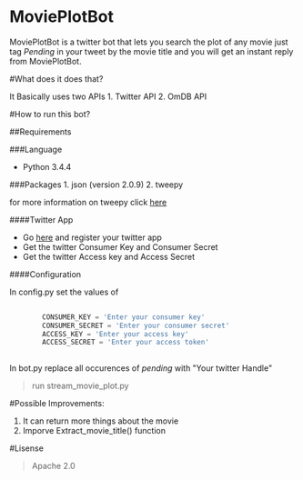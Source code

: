 # MoviePlotBot

  MoviePlotBot is a twitter bot that lets you search the plot of any movie just tag *Pending* in your tweet by the movie title and you will get an instant reply from MoviePlotBot.
  
#What does it does that?

  It Basically uses two APIs 
    1. Twitter API
    2. OmDB API


#How to run this bot?

##Requirements

###Language
  * Python 3.4.4
      
###Packages
    1. json (version 2.0.9)
    2. tweepy
  
for  more information on tweepy click [here](http://docs.tweepy.org/en/v3.5.0/) 
    
####Twitter App
  * Go [here](https://dev.twitter.com/) and register your twitter app
  * Get the twitter Consumer Key and Consumer Secret
  * Get the twitter Access key and Access Secret

####Configuration
      
In config.py set the values of 
~~~python
         
        CONSUMER_KEY = 'Enter your consumer key'
        CONSUMER_SECRET = 'Enter your consumer secret'
        ACCESS_KEY = 'Enter your access key'
        ACCESS_SECRET = 'Enter your access token'
        
~~~
    
In  bot.py replace all occurences of *pending* with "Your twitter Handle"


 > run stream_movie_plot.py

#Possible Improvements:

  1. It can return more things about the movie
  2. Imporve Extract_movie_title() function

#Lisense

  > Apache 2.0


  



